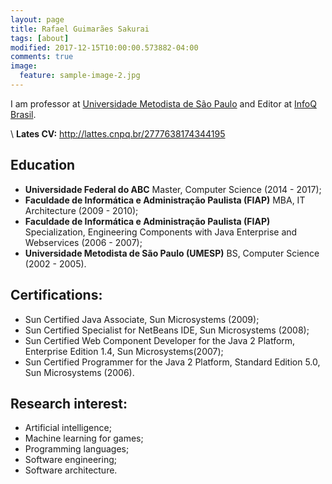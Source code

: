 ```yaml
---
layout: page
title: Rafael Guimarães Sakurai
tags: [about]
modified: 2017-12-15T10:00:00.573882-04:00
comments: true
image:
  feature: sample-image-2.jpg
---
```


I am professor at <a href="htttp://www.metodista.br">Universidade Metodista de São Paulo</a> and Editor at <a href="http://www.infoq.com/br">InfoQ Brasil</a>.

\\
**Lates CV:** <a href="http://lattes.cnpq.br/2777638174344195">http://lattes.cnpq.br/2777638174344195</a>

## Education
* **Universidade Federal do ABC** Master, Computer Science (2014 - 2017);
* **Faculdade de Informática e Administração Paulista (FIAP)** MBA, IT Architecture (2009 - 2010);
* **Faculdade de Informática e Administração Paulista (FIAP)** Specialization, Engineering Components with Java Enterprise and Webservices (2006 - 2007);
* **Universidade Metodista de São Paulo (UMESP)** BS, Computer Science (2002 - 2005).

## Certifications:
* Sun Certified Java Associate, Sun Microsystems (2009);
* Sun Certified Specialist for NetBeans IDE, Sun Microsystems (2008);
* Sun Certified Web Component Developer for the Java 2 Platform, Enterprise Edition 1.4, Sun Microsystems(2007);
* Sun Certified Programmer for the Java 2 Platform, Standard Edition 5.0, Sun Microsystems (2006).

## Research interest:
* Artificial intelligence;
* Machine learning for games;
* Programming languages;
* Software engineering;
* Software architecture.